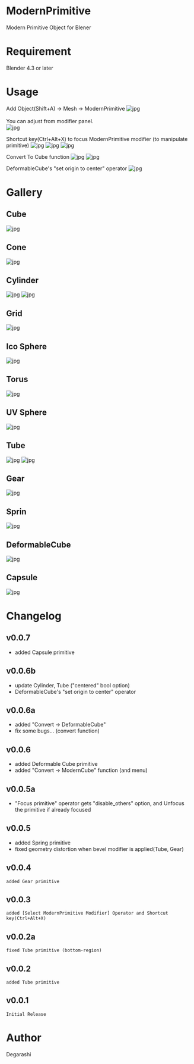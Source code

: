 # ModernPrimitive
Modern Primitive Object for Blener
# Requirement
Blender 4.3 or later

# Usage
Add Object(Shift+A) -> Mesh -> ModernPrimitive
![jpg](./doc_images/usage_0.jpg) <br>
<br>
You can adjust from modifier panel.<br>
![jpg](./doc_images/usage_panel_0.jpg)

Shortcut key(Ctrl+Alt+X) to focus ModernPrimitive modifier (to manipulate primitive)
![jpg](./doc_images/shortcut_key_1.jpg)
![jpg](./doc_images/focusmodifier_0.jpg)
![jpg](./doc_images/focus_modern_primitive_menu_0.jpg)

Convert To Cube function
![jpg](./doc_images/usage_convert_cube_0.jpg)
![jpg](./doc_images/usage_convert_cube_menu_0.jpg)

DeformableCube's "set origin to center" operator
![jpg](./doc_images/usage_cube_origin_0.jpg)

# Gallery
## Cube
![jpg](./doc_images/usage_cube_0.jpg)
## Cone
![jpg](./doc_images/usage_cone_0.jpg)
## Cylinder
![jpg](./doc_images/usage_cylinder_0.jpg)
![jpg](./doc_images/usage_cylinder_1.jpg)
## Grid
![jpg](./doc_images/usage_grid_0.jpg)
## Ico Sphere
![jpg](./doc_images/usage_icosphere_0.jpg)
## Torus
![jpg](./doc_images/usage_torus_0.jpg)
## UV Sphere
![jpg](./doc_images/usage_uvsphere_0.jpg)
## Tube
![jpg](./doc_images/usage_tube_0.jpg)
![jpg](./doc_images/usage_tube_1.jpg)
## Gear
![jpg](./doc_images/usage_gear_0.jpg)
## Sprin
![jpg](./doc_images/usage_spring_0.jpg)
## DeformableCube
![jpg](./doc_images/usage_deformable_cube_0.jpg)
## Capsule
![jpg](./doc_images/usage_capsule_0.jpg)

# Changelog
## v0.0.7
- added Capsule primitive
## v0.0.6b
- update Cylinder, Tube ("centered" bool option)
- DeformableCube's "set origin to center" operator
## v0.0.6a
- added "Convert -> DeformableCube"
- fix some bugs... (convert function)
## v0.0.6
- added Deformable Cube primitive
- added "Convert -> ModernCube" function (and menu)
## v0.0.5a
- "Focus primitive" operator gets "disable_others" option, and Unfocus the primitive if already focused
## v0.0.5
- added Spring primitive
- fixed geometry distortion when bevel modifier is applied(Tube, Gear)
## v0.0.4
    added Gear primitive
## v0.0.3
    added [Select ModernPrimitive Modifier] Operator and Shortcut key(Ctrl+Alt+X)
## v0.0.2a
    fixed Tube primitive (bottom-region)
## v0.0.2
    added Tube primitive
## v0.0.1
    Initial Release

# Author
Degarashi
